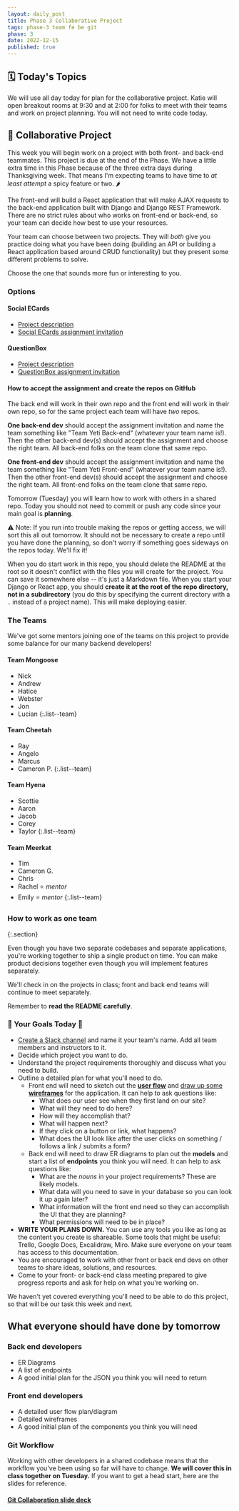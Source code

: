 ```yaml
---
layout: daily_post
title: Phase 3 Collaborative Project
tags: phase-3 team fe be git
phase: 3
date: 2022-12-15
published: true
---
```



## 🗓️ Today's Topics

We will use all day today for plan for the collaborative project. Katie will open breakout rooms at 9:30 and at 2:00 for folks to meet with their teams and work on project planning. You will not need to write code today.

## 🎯 Collaborative Project

This week you will begin work on a project with both front- and back-end teammates. This project is due at the end of the Phase. We have a little extra time in this Phase because of the three extra days during Thanksgiving week. That means I'm expecting teams to have time to _at least attempt_ a spicy feature or two. 🌶️

The front-end will build a React application that will make AJAX requests to the back-end application built with Django and Django REST Framework. There are no strict rules about who works on front-end or back-end, so your team can decide how best to use your resources.

Your team can choose between two projects. They will _both_ give you practice doing what you have been doing (building an API or building a React application based around CRUD functionality) but they present some different problems to solve.

Choose the one that sounds more fun or interesting to you.

### Options

#### Social ECards

- [Project description](https://github.com/momentum-projects/group--social-cards/blob/main/README.md)
- [Social ECards assignment invitation](https://classroom.github.com/a/Z0G2d6pz)

#### QuestionBox

- [Project description](https://github.com/momentum-projects/group--questionbox/blob/main/README.md)
- [QuestionBox assignment invitation](https://classroom.github.com/a/1OeNw25N)

#### How to accept the assignment and create the repos on GitHub

The back end will work in their own repo and the front end will work in their own repo, so for the same project each team will have _two_ repos.

**One back-end dev** should accept the assignment invitation and name the team something like "Team Yeti Back-end" (whatever your team name is!). Then the other back-end dev(s) should accept the assignment and choose the right team. All back-end folks on the team clone that same repo.

**One front-end dev** should accept the assignment invitation and name the team something like "Team Yeti Front-end" (whatever your team name is!). Then the other front-end dev(s) should accept the assignment and choose the right team. All front-end folks on the team clone that same repo.

Tomorrow (Tuesday) you will learn how to work with others in a shared repo. Today you should not need to commit or push any code since your main goal is **planning**.

⚠️ Note: If you run into trouble making the repos or getting access, we will sort this all out tomorrow. It should not be necessary to create a repo until you have done the planning, so don't worry if something goes sideways on the repos today. We'll fix it!

When you do start work in this repo, you should delete the README at the root so it doesn't conflict with the files you will create for the project. You can save it somewhere else -- it's just a Markdown file. When you start your Django or React app, you should **create it at the root of the repo directory, not in a subdirectory** (you do this by specifying the current directory with a `.` instead of a project name). This will make deploying easier.

### The Teams

We've got some mentors joining one of the teams on this project to provide some balance for our many backend developers!

#### Team Mongoose

- Nick
- Andrew
- Hatice
- Webster
- Jon
- Lucian
{:.list--team}

#### Team Cheetah

- Ray
- Angelo
- Marcus
- Cameron P.
{:.list--team}

#### Team Hyena

- Scottie
- Aaron
- Jacob
- Corey
- Taylor
{:.list--team}

#### Team Meerkat

- Tim
- Cameron G.
- Chris
- Rachel ⭐ _mentor_
- Emily ⭐ _mentor_
{:.list--team}

### How to work as one team
{:.section}

Even though you have two separate codebases and separate applications, you're working together to ship a single product on time. You can make product decisions together even though you will implement features separately.

We'll check in on the projects in class; front and back end teams will continue to meet separately.

Remember to **read the README carefully**.

### 🥅 Your Goals Today 🥅

- [Create a Slack channel](https://slack.com/help/articles/201402297-Create-a-channel) and name it your team's name. Add all team members and instructors to it.
- Decide which project you want to do.
- Understand the project requirements thoroughly and discuss what you need to build.
- Outline a detailed plan for what you'll need to do.
    - Front end will need to sketch out the **[user flow](https://signalvnoise.com/posts/1926-a-shorthand-for-designing-ui-flows)** and [draw up some **wireframes**](https://xd.adobe.com/ideas/process/wireframing/wireframe-design-101/) for the application. It can help to ask questions like:
        - What does our user see when they first land on our site?
        - What will they need to do here?
        - How will they accomplish that?
        - What will happen next?
        - If they click on a button or link, what happens?
        - What does the UI look like after the user clicks on something / follows a link / submits a form?
    - Back end will need to draw ER diagrams to plan out the **models** and start a list of **endpoints** you think you will need. It can help to ask questions like:
        - What are the _nouns_ in your project requirements? These are likely models.
        - What data will you need to save in your database so you can look it up again later?
        - What information will the front end need so they can accomplish the UI that they are planning?
        - What permissions will need to be in place?
- **WRITE YOUR PLANS DOWN.** You can use any tools you like as long as the content you create is shareable. Some tools that might be useful: Trello, Google Docs, Excalidraw, Miro. Make sure everyone on your team has access to this documentation.
- You are encouraged to work with other front or back end devs on other teams to share ideas, solutions, and resources.
- Come to your front- or back-end class meeting prepared to give progress reports and ask for help on what you're working on.

We haven't yet covered everything you'll need to be able to do this project, so that will be our task this week and next.

## What everyone should have done by tomorrow

### Back end developers

- ER Diagrams
- A list of endpoints
- A good initial plan for the JSON you think you will need to return

### Front end developers

- A detailed user flow plan/diagram
- Detailed wireframes
- A good initial plan of the components you think you will need

### Git Workflow

Working with other developers in a shared codebase means that the workflow you've been using so far will have to change. **We will cover this in class together on Tuesday.** If you want to get a head start, here are the slides for reference.

#### [Git Collaboration slide deck](https://slides.com/amy_nc/git-collaboration)
